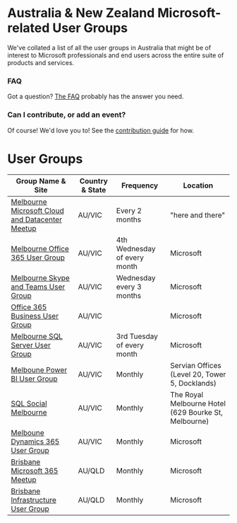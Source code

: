 # Australia & New Zealand Microsoft-related User Groups

We've collated a list of all the user groups in Australia that might be of interest to Microsoft professionals and end users across the entire suite of products and services.


### FAQ

Got a question? [The FAQ](https://github.com/loryanstrant/anzusergroups/blob/master/FAQ.md) probably has the answer you need.

### Can I contribute, or add an event?

Of course! We'd love you to! See the [contribution guide](https://github.com/loryanstrant/anzusergroups/blob/master/contributing.md) for how.

# User Groups


| Group Name & Site | Country & State | Frequency | Location |
| ----------------- | --------------- | --------- | -------- |
| [Melbourne Microsoft Cloud and Datacenter Meetup](https://www.meetup.com/Melbourne-Microsoft-Cloud-and-Datacenter-Meetup/) | AU/VIC | Every 2 months | "here and there" |
| [Melbourne Office 365 User Group](https://www.meetup.com/en-AU/Melbourne-Office-365-Meetup/) | AU/VIC | 4th Wednesday of every month | Microsoft |
| [Melbourne Skype and Teams User Group](https://www.meetup.com/en-AU/Melbourne-UC/) | AU/VIC | Wednesday every 3 months | Microsoft |
| [Office 365 Business User Group](https://www.meetup.com/en-AU/Melbourne-Office-365-Business-User-Group/) | AU/VIC |  | Microsoft |
| [Melbourne SQL Server User Group](https://melbourne.pass.org/) | AU/VIC | 3rd Tuesday of every month | Microsoft |
| [Melboune Power BI User Group](https://www.meetup.com/Power-BI-Melbourne/) | AU/VIC | Monthly | Servian Offices (Level 20, Tower 5, Docklands) |
| [SQL Social Melbourne](https://www.meetup.com/SQL-Social-Melbourne) | AU/VIC | Monthly | The Royal Melbourne Hotel (629 Bourke St, Melbourne) |
| [Melboune Dynamics 365 User Group](https://www.d365ug.com/communities/community-home?CommunityKey=6beb5933-0b8f-4ebe-b3d9-132a87182f92) | AU/VIC | Monthly | Microsoft |
| [Brisbane Microsoft 365 Meetup](https://www.365community.org/) | AU/QLD | Monthly | Microsoft |
| [Brisbane Infrastructure User Group](http://www.bigau.org/) | AU/QLD | Monthly | Microsoft |
